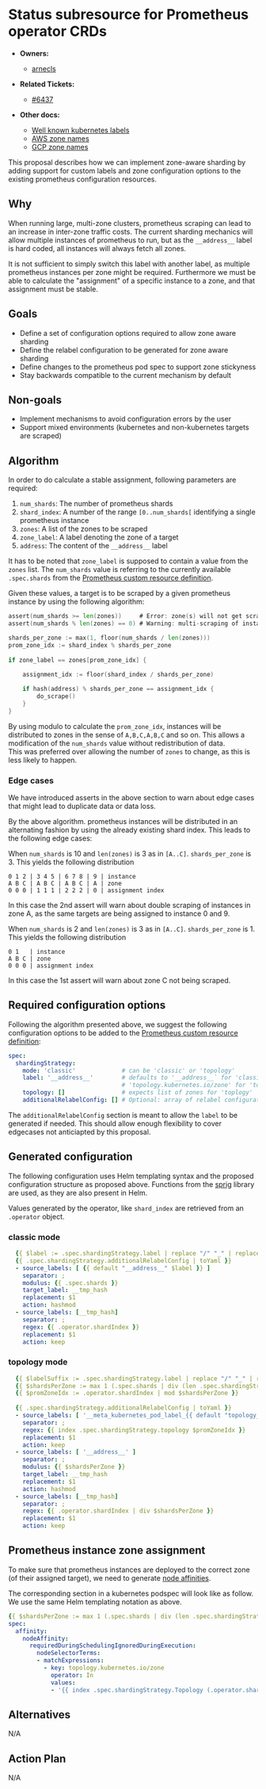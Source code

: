 # Status subresource for Prometheus operator CRDs

* **Owners:**
  * [arnecls](https://github.com/arnecls)

* **Related Tickets:**
  * [#6437](https://github.com/prometheus-operator/prometheus-operator/issues/6437)

* **Other docs:** 
  * [Well known kubernetes labels](https://kubernetes.io/docs/reference/labels-annotations-taints/#topologykubernetesiozone)
  * [AWS zone names](https://docs.aws.amazon.com/AWSEC2/latest/UserGuide/using-regions-availability-zones.html#concepts-availability-zones)
  * [GCP zone names](https://cloud.google.com/compute/docs/regions-zones#available)

This proposal describes how we can implement zone-aware sharding by adding
support for custom labels and zone configuration options to the existing 
prometheus configuration resources. 

## Why

When running large, multi-zone clusters, prometheus scraping can lead to an
increase in inter-zone traffic costs. The current sharding mechanics will
allow multiple instances of prometheus to run, but as the `__address__` label
is hard coded, all instances will always fetch all zones.

It is not sufficient to simply switch this label with another label, as 
multiple prometheus instances per zone might be required. Furthermore we
must be able to calculate the "assignment" of a specific instance to a zone,
and that assignment must be stable.

## Goals

- Define a set of configuration options required to allow zone aware sharding
- Define the relabel configuration to be generated for zone aware sharding
- Define changes to the prometheus pod spec to support zone stickyness
- Stay backwards compatible to the current mechanism by default

## Non-goals

- Implement mechanisms to avoid configuration errors by the user
- Support mixed environments (kubernetes and non-kubernetes targets are scraped)

## Algorithm

In order to do calculate a stable assignment, following parameters are required:

1. `num_shards`: The number of prometheus shards
1. `shard_index`: A number of the range `[0..num_shards[` identifying a single prometheus instance
1. `zones`: A list of the zones to be scraped
2. `zone_label`: A label denoting the zone of a target
3. `address`: The content of the `__address__` label

It has to be noted that `zone_label` is supposed to contain a value from the
`zones` list.
The `num_shards` value is referring to the currently available `.spec.shards`
from the [Prometheus custom resource definition](https://github.com/prometheus-operator/prometheus-operator/blob/main/Documentation/api.md#monitoring.coreos.com/v1.Prometheus).

Given these values, a target is to be scraped by a given prometheus instance 
by using the following algorithm:

```go
assert(num_shards >= len(zones))     # Error: zone(s) will not get scraped
assert(num_shards % len(zones) == 0) # Warning: multi-scraping of instances

shards_per_zone := max(1, floor(num_shards / len(zones)))
prom_zone_idx := shard_index % shards_per_zone
    
if zone_label == zones[prom_zone_idx] {
    
    assignment_idx := floor(shard_index / shards_per_zone)

    if hash(address) % shards_per_zone == assignment_idx {
        do_scrape()
    }
}
```

By using modulo to calculate the `prom_zone_idx`, instances will be distributed
to zones in the sense of `A,B,C,A,B,C` and so on. This allows a modification of
the `num_shards` value without redistribution of data.  
This was preferred over allowing the number of `zones` to change, as this is
less likely to happen.

### Edge cases

We have introduced asserts in the above section to warn about edge cases that
might lead to duplicate data or data loss.

By the above algorithm. prometheus instances will be distributed in an
alternating fashion by using the already existing shard index.
This leads to the following edge cases:

When `num_shards` is 10 and `len(zones)` is 3 as in `[A..C]`.
`shards_per_zone` is 3. This yields the following distribution

```
0 1 2 | 3 4 5 | 6 7 8 | 9 | instance
A B C | A B C | A B C | A | zone
0 0 0 | 1 1 1 | 2 2 2 | 0 | assignment index
```

In this case the 2nd assert will warn about double scraping of instances in
zone A, as the same targets are being assigned to instance 0 and 9.

When `num_shards` is 2 and `len(zones)` is 3 as in `[A..C]`.
`shards_per_zone` is 1. This yields the following distribution

```
0 1   | instance
A B C | zone
0 0 0 | assignment index
```

In this case the 1st assert will warn about zone C not being scraped.

## Required configuration options

Following the algorithm presented above, we suggest the following configuration
options to be added to the [Prometheus custom resource definition](https://github.com/prometheus-operator/prometheus-operator/blob/main/Documentation/api.md#monitoring.coreos.com/v1.Prometheus):

```yaml
spec:
  shardingStrategy:
    mode: 'classic'             # can be 'classic' or 'topology'
    label: '__address__'        # defaults to '__address__` for 'classic' and 
                                # 'topology.kubernetes.io/zone' for 'topology'
    topology: []                # expects list of zones for 'toplogy'
    additionalRelabelConfig: [] # Optional: array of relabel configurations
```

The `additionalRelabelConfig` section is meant to allow the `label` to be
generated if needed. This should allow enough flexibility to cover edgecases
not anticiapted by this proposal.

## Generated configuration

The following configuration uses Helm templating syntax and the proposed
configuration structure as proposed above. Functions from the [sprig](https://masterminds.github.io/sprig/)
library are used, as they are also present in Helm.

Values generated by the operator, like `shard_index` are retrieved from an
`.operator` object.

### classic mode

```yaml
  {{ $label := .spec.shardingStrategy.label | replace "/" "_" | replace "." "_" }}
  {{ .spec.shardingStrategy.additionalRelabelConfig | toYaml }}
  - source_labels: [ {{ default "__address__" $label }} ] 
    separator: ;
    modulus: {{ .spec.shards }}
    target_label: __tmp_hash
    replacement: $1
    action: hashmod
  - source_labels: [__tmp_hash]
    separator: ;
    regex: {{ .operator.shardIndex }}
    replacement: $1
    action: keep
```

### topology mode

```yaml
  {{ $labelSuffix := .spec.shardingStrategy.label | replace "/" "_" | replace "." "_" }}
  {{ $shardsPerZone := max 1 (.spec.shards | div (len .spec.shardingStrategy.Topology)) }}
  {{ $promZoneIdx := .operator.shardIndex | mod $shardsPerZone }}
  
  {{ .spec.shardingStrategy.additionalRelabelConfig | toYaml }}
  - source_labels: [ '__meta_kubernetes_pod_label_{{ default "topology_kubernetes_io_zone" $labelSuffix }}' ]
    separator: ;
    regex: {{ index .spec.shardingStrategy.topology $promZoneIdx }}
    replacement: $1
    action: keep
  - source_labels: [ '__address__' ] 
    separator: ;
    modulus: {{ $shardsPerZone }}
    target_label: __tmp_hash
    replacement: $1
    action: hashmod
  - source_labels: [__tmp_hash]
    separator: ;
    regex: {{ .operator.shardIndex | div $shardsPerZone }}
    replacement: $1
    action: keep
```

## Prometheus instance zone assignment

To make sure that prometheus instances are deployed to the correct zone (of their 
assigned target), we need to generate [node affinities](https://kubernetes.io/docs/concepts/scheduling-eviction/assign-pod-node/#node-affinity).

The corresponding section in a kubernetes podspec will look like as follow.  
We use the same Helm templating notation as above.

```yaml
{{ $shardsPerZone := max 1 (.spec.shards | div (len .spec.shardingStrategy.Topology)) }}
spec:
  affinity:
    nodeAffinity:
      requiredDuringSchedulingIgnoredDuringExecution:
        nodeSelectorTerms:
        - matchExpressions:
          - key: topology.kubernetes.io/zone
            operator: In
            values:
            - '{{ index .spec.shardingStrategy.Topology (.operator.shardIndex | div $shardsPerZone) }}'
```

## Alternatives

N/A

## Action Plan

N/A
